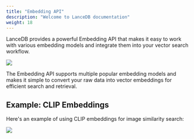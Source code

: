 ```yaml
---
title: "Embedding API"
description: "Welcome to LanceDB documentation"
weight: 18
---
```


LanceDB provides a powerful Embedding API that makes it easy to work with various embedding models and integrate them into your vector search workflow.

![](/assets/docs/embeddings_api.png)

The Embedding API supports multiple popular embedding models and makes it simple to convert your raw data into vector embeddings for efficient search and retrieval.

## **Example: CLIP Embeddings**

Here's an example of using CLIP embeddings for image similarity search:

![](/assets/docs/dog_clip_output.png)